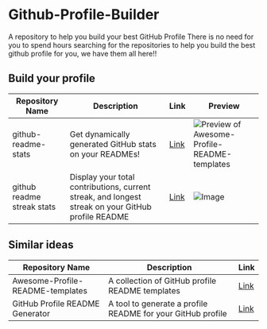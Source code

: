 # Github-Profile-Builder
A repository to help you build your best GitHub Profile
There is no need for you to spend hours searching for the repositories to help you build the best github profile for you, we have them all here!!

## Build your profile

| Repository Name | Description | Link | Preview |
| --- | --- | --- | --- |
| github-readme-stats | Get dynamically generated GitHub stats on your READMEs! | [Link](https://github.com/anuraghazra/github-readme-stats) | ![Preview of Awesome-Profile-README-templates](https://camo.githubusercontent.com/a086ae52d3bc5f63a5a4f6e62ed38d60ed01c2e0096d7ecb802b104f49767e4a/68747470733a2f2f6769746875622d726561646d652d73746174732e76657263656c2e6170702f6170693f757365726e616d653d616e7572616768617a72612673686f775f69636f6e733d74727565267468656d653d6461726b2367682d6461726b2d6d6f64652d6f6e6c79) |
| github readme streak stats | Display your total contributions, current streak, and longest streak on your GitHub profile README | [Link](https://github.com/DenverCoder1/github-readme-streak-stats) | ![Image](https://camo.githubusercontent.com/8b0f40b6a302e6f51e667bcb371b7403b87f21b8242bab4251766375f1b91834/68747470733a2f2f692e696d6775722e636f6d2f625572736a6c702e706e67) |

<!-- below is the template to add to the above table -->
<!--| My Repository Name | A brief description of my repository | [Link](insert link) | [Preview Image](image-link) |-->

## Similar ideas
| Repository Name | Description | Link |
| --- | --- | --- |
| Awesome-Profile-README-templates | A collection of GitHub profile README templates | [Link](https://github.com/kautukkundan/Awesome-Profile-README-templates) |
| GitHub Profile README Generator | A tool to generate a profile README for your GitHub profile | [Link](https://rahuldkjain.github.io/gh-profile-readme-generator/) |
